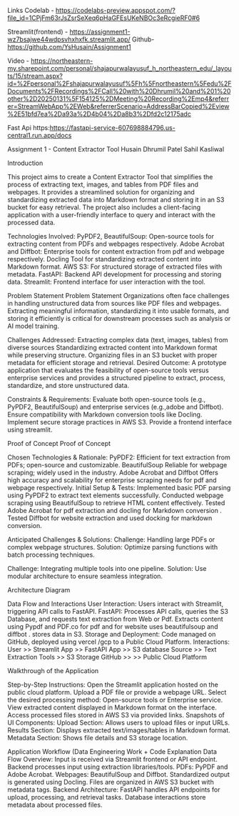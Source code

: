 Links 
Codelab - https://codelabs-preview.appspot.com/?file_id=1CPjFm63rJsZsrSeXeq6pHaGFEsUKeNBOc3eRcgieRF0#6

Streamlit(frontend) - https://assignment1-wz7bsajwe44wdpsvhxhxfk.streamlit.app/
Github- https://github.com/YsHusain/Assignment1

Video - https://northeastern-my.sharepoint.com/personal/shajapurwalayusuf_h_northeastern_edu/_layouts/15/stream.aspx?id=%2Fpersonal%2Fshajapurwalayusuf%5Fh%5Fnortheastern%5Fedu%2FDocuments%2FRecordings%2FCall%20with%20Dhrumil%20and%201%20other%2D20250131%5F154125%2DMeeting%20Recording%2Emp4&referrer=StreamWebApp%2EWeb&referrerScenario=AddressBarCopied%2Eview%2E51bfd7ea%2Da93a%2D4b04%2Da8b3%2Dfd2c12175adc 

Fast Api https:https://fastapi-service-607698884796.us-central1.run.app/docs


Assignment 1 - Content Extractor Tool
Husain
Dhrumil Patel
Sahil Kasliwal

Introduction

This project aims to create a Content Extractor Tool that simplifies the process of extracting text, images, and tables from PDF files and webpages. It provides a streamlined solution for organizing and standardizing extracted data into Markdown format and storing it in an S3 bucket for easy retrieval. The project also includes a client-facing application with a user-friendly interface to query and interact with the processed data.

Technologies Involved:
PyPDF2, BeautifulSoup: Open-source tools for extracting content from PDFs and webpages respectively.
Adobe Acrobat and Diffbot: Enterprise tools for content extraction from pdf and webpage respectively.
Docling Tool for standardizing extracted content into Markdown format.
AWS S3: For structured storage of extracted files with metadata.
FastAPI: Backend API development for processing and storing data.
Streamlit: Frontend interface for user interaction with the tool.

 


Problem Statement
Problem Statement
Organizations often face challenges in handling unstructured data from sources like PDF files and webpages. Extracting meaningful information, standardizing it into usable formats, and storing it efficiently is critical for downstream processes such as analysis or AI model training.


Challenges Addressed:
Extracting complex data (text, images, tables) from diverse sources 
Standardizing extracted content into Markdown format while preserving structure.
Organizing files in an S3 bucket with proper metadata for efficient storage and retrieval.
Desired Outcome:
A prototype application that evaluates the feasibility of open-source tools versus enterprise services and provides a structured pipeline to extract, process, standardize, and store unstructured data.

Constraints & Requirements:
Evaluate both open-source tools (e.g., PyPDF2, BeautifulSoup) and enterprise services (e.g.,adobe and Diffbot).
Ensure compatibility with Markdown conversion tools like Docling.
Implement secure storage practices in AWS S3.
Provide a frontend interface using streamlit.


Proof of Concept
Proof of Concept

Chosen Technologies & Rationale:
PyPDF2: Efficient for text extraction from PDFs; open-source and customizable.
BeautifulSoup Reliable for webpage scraping; widely used in the industry.
Adobe Acrobat and Diffbot Offers high accuracy and scalability for enterprise  scraping needs for pdf and webpage respectively.
Initial Setup & Tests:
Implemented basic PDF parsing using PyPDF2 to extract text elements successfully.
Conducted webpage scraping using BeautifulSoup to retrieve HTML content effectively.
Tested Adobe Acrobat for pdf extraction and  docling for Markdown conversion .
Tested Diffbot for website extraction  and used docking for markdown conversion.


Anticipated Challenges & Solutions:
Challenge: Handling large PDFs or complex webpage structures.
Solution: Optimize parsing functions with batch processing techniques.


Challenge: Integrating multiple tools into one pipeline.
Solution: Use modular architecture to ensure seamless integration.






Architecture Diagram

Data Flow and Interactions
User Interaction:
Users interact with Streamlit, triggering API calls to FastAPI.
FastAPI:
Processes API calls, queries the S3 Database, and requests text extraction from Web or Pdf.
Extracts content using Pypdf and PDF.co for pdf and for website uses beautifulsoup and diffbot .
 stores data in S3.
Storage and Deployment:
Code managed on GitHub, deployed using vercel /gcp to a Public Cloud Platform.
Interactions:
User >> Streamlit App >> FastAPI App >> S3 database
Source >> Text Extraction Tools >> S3 Storage
GitHub >> >> Public Cloud Platform




Walkthrough of the Application

Step-by-Step Instructions:
Open the Streamlit application hosted on the public cloud platform.
Upload a PDF file or provide a webpage URL.
Select the desired processing method: Open-source tools or Enterprise service.
View extracted content displayed in Markdown format on the interface.
Access processed files stored in AWS S3 via provided links.
Snapshots of UI Components:
Upload Section: Allows users to upload files or input URLs.
Results Section: Displays extracted text/images/tables in Markdown format.
Metadata Section: Shows file details and S3 storage location.

Application Workflow (Data Engineering Work + Code Explanation
Data Flow Overview:
Input is received via Streamlit frontend or API endpoint.
Backend processes input using extraction libraries/tools.
PDFs: PyPDF and Adobe Acrobat.
Webpages: BeautifulSoup and Diffbot.
Standardized output is generated using Docling.
Files are organized in AWS S3 bucket with metadata tags.
Backend Architecture:
FastAPI handles API endpoints for upload, processing, and retrieval tasks.
Database interactions store metadata about processed files.


